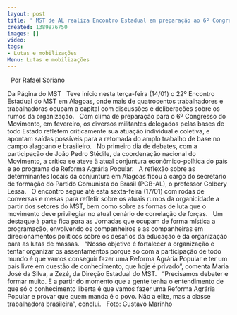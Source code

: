```yaml
---
layout: post
title: ' MST de AL realiza Encontro Estadual em preparação ao 6º Congresso'
created: 1389876750
images: []
video: 
tags:
- Lutas e mobilizações
Menu: Lutas e mobilizações
---
```



 
Por Rafael Soriano

Da Página do MST
 
Teve início nesta terça-feira (14/01) o 22º Encontro Estadual do MST em Alagoas, onde mais de quatrocentos trabalhadores e trabalhadoras ocupam a capital com discussões e deliberações sobre os rumos da organização.
 
Com clima de preparação para o 6º Congresso do Movimento, em fevereiro, os diversos militantes delegados pelas bases de todo Estado refletem criticamente sua atuação individual e coletiva, e apontam saídas possíveis para a retomada do amplo trabalho de base no campo alagoano e brasileiro.
 
No primeiro dia de debates, com a participação de João Pedro Stédile, da coordenação nacional do Movimento, a crítica se ateve à atual conjuntura econômico-política do país e ao programa de Reforma Agrária Popular.
 
A reflexão sobre as determinantes locais da conjuntura em Alagoas ficou à cargo do secretário de formação do Partido Comunista do Brasil (PCB-AL), o professor Golbery Lessa.
 
O encontro segue até esta sexta-feira (17/01) com rodas de conversas e mesas para refletir sobre os atuais rumos da organicidade a partir dos setores do MST, bem como sobre as formas de luta que o movimento deve privilegiar no atual cenário de correlação de forças.
 
Um destaque à parte fica para as Jornadas que ocupam de forma mística a programação, envolvendo os companheiros e as companheiras em direcionamentos políticos sobre os desafios da educação e da organização para as lutas de massas.
 
“Nosso objetivo é fortalecer a organização e tentar organizar os assentamentos porque só com a participação de todo mundo é que vamos conseguir fazer uma Reforma Agrária Popular e ter um país livre em questão de conhecimento, que hoje é privado”, comenta Maria José da Silva, a Zezé, da Direção Estadual do MST.
 
“Precisamos debater e formar muito. E a partir do momento que a gente tenha o entendimento de que só o conhecimento liberta é que vamos fazer uma Reforma Agrária Popular e provar que quem manda é o povo. Não a elite, mas a classe trabalhadora brasileira”, conclui.
 
Foto: Gustavo Marinho
 
